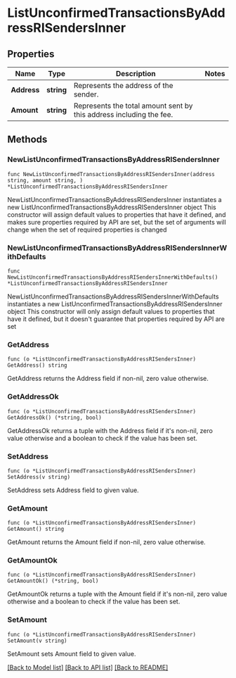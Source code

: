# ListUnconfirmedTransactionsByAddressRISendersInner

## Properties

Name | Type | Description | Notes
------------ | ------------- | ------------- | -------------
**Address** | **string** | Represents the address of the sender. | 
**Amount** | **string** | Represents the total amount sent by this address including the fee. | 

## Methods

### NewListUnconfirmedTransactionsByAddressRISendersInner

`func NewListUnconfirmedTransactionsByAddressRISendersInner(address string, amount string, ) *ListUnconfirmedTransactionsByAddressRISendersInner`

NewListUnconfirmedTransactionsByAddressRISendersInner instantiates a new ListUnconfirmedTransactionsByAddressRISendersInner object
This constructor will assign default values to properties that have it defined,
and makes sure properties required by API are set, but the set of arguments
will change when the set of required properties is changed

### NewListUnconfirmedTransactionsByAddressRISendersInnerWithDefaults

`func NewListUnconfirmedTransactionsByAddressRISendersInnerWithDefaults() *ListUnconfirmedTransactionsByAddressRISendersInner`

NewListUnconfirmedTransactionsByAddressRISendersInnerWithDefaults instantiates a new ListUnconfirmedTransactionsByAddressRISendersInner object
This constructor will only assign default values to properties that have it defined,
but it doesn't guarantee that properties required by API are set

### GetAddress

`func (o *ListUnconfirmedTransactionsByAddressRISendersInner) GetAddress() string`

GetAddress returns the Address field if non-nil, zero value otherwise.

### GetAddressOk

`func (o *ListUnconfirmedTransactionsByAddressRISendersInner) GetAddressOk() (*string, bool)`

GetAddressOk returns a tuple with the Address field if it's non-nil, zero value otherwise
and a boolean to check if the value has been set.

### SetAddress

`func (o *ListUnconfirmedTransactionsByAddressRISendersInner) SetAddress(v string)`

SetAddress sets Address field to given value.


### GetAmount

`func (o *ListUnconfirmedTransactionsByAddressRISendersInner) GetAmount() string`

GetAmount returns the Amount field if non-nil, zero value otherwise.

### GetAmountOk

`func (o *ListUnconfirmedTransactionsByAddressRISendersInner) GetAmountOk() (*string, bool)`

GetAmountOk returns a tuple with the Amount field if it's non-nil, zero value otherwise
and a boolean to check if the value has been set.

### SetAmount

`func (o *ListUnconfirmedTransactionsByAddressRISendersInner) SetAmount(v string)`

SetAmount sets Amount field to given value.



[[Back to Model list]](../README.md#documentation-for-models) [[Back to API list]](../README.md#documentation-for-api-endpoints) [[Back to README]](../README.md)


